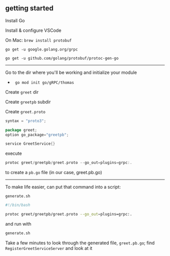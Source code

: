 ## getting started

Install Go

Install & configure VSCode

On Mac: `brew install protobuf`

`go get -u google.golang.org/grpc`

`go get -u github.com/golang/protobuf/protoc-gen-go`

---

Go to the dir where you'll be working and initialize your module
  
 - ` go mod init go/gRPC/thomas`

Create `greet` dir

Create `greetpb` subdir

Create `greet.proto`

```Go
syntax = "proto3";

package greet;
option go_package="greetpb";

service GreetService{}
```

execute

```Go
protoc greet/greetpb/greet.proto --go_out=plugins=grpc:.
```

to create a `pb.go` file (in our case, greet.pb.go)

---

To make life easier, can put that command into a script:

`generate.sh`
```sh
#!/bin/bash

protoc greet/greetpb/greet.proto --go_out=plugins=grpc:.
```

and run with
```sh
generate.sh
```

Take a few minutes to look through the generated file, `greet.pb.go`; find `RegisterGreetServiceServer` and look at it
